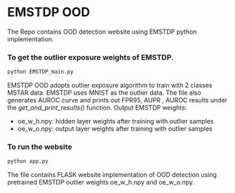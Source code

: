 # EMSTDP OOD
The Repo contains OOD detection website using EMSTDP python implementation.
### To get the outlier exposure weights of EMSTDP.
```bash
python EMSTDP_main.py
```
EMSTDP OOD adopts outlier exposure algorithm to train with 2 classes MSTAR data. EMSTDP uses MNIST as the outlier data. The file also generates AUROC curve and prints out FPR95, AUPR , AUROC results under the *get_and_print_results()* function.
Output EMSTDP weights:
- oe_w_h.npy: hidden layer weights after training with outlier samples
- oe_w_o.npy: output layer weights after training with outlier samples
### To run the website 
```bash
python app.py
```
The file contains FLASK website implementation of OOD detection using pretrained EMSTDP outlier weights oe_w_h.npy and oe_w_o.npy.

